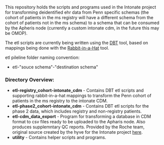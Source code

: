 This repository holds the scripts and programs used in the Intonate project for transforming deidentified ehr data from Penn specific schemas (the cohort of patients in the ms registry will have a different schema from the cohort of patients not in the ms schema) to a schema that can be consumed by the Apheris node (currently a custom intonate cdm, in the future this may be OMOP).

The etl scripts are currently being written using the [DBT](https://www.getdbt.com) tool, based on mappings being done with the [Rabbit-in-a-Hat](https://www.ohdsi.org/software-tools/) tool.


etl pileline folder naming convention:
   - etl-"souce schema"-"destination schema" 

### Directory Overview:

- **etl-registry_cohort-intonate_cdm** - Contains DBT etl scripts and supporting rabbit-in-a-hat mappings to transform the Penn cohort of patients in the ms registry to the intonate CDM.
- **etl-phase2_cohort-intonate_cdm** - Contains DBT etl scripts for the phase 2 data, which includes registry and non-registry patients.
- **etl-cdm_data_export** - Program for transforming a database in CDM format to csv files ready to be uploaded to the Apharis node. Also produces supplemntary QC reports. Provided by the Roche team, original source created by the hyve for the Intonate project [here](https://github.com/thehyve/INTONATE-data-export).
- **utility** - Contains helper scripts and programs.
